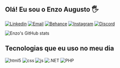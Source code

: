 ## Olá! Eu sou o Enzo Augusto 🖐️

[![Linkedin](https://img.shields.io/badge/LinkedIn-0077B5?style=for-the-badge&logo=linkedin&logoColor=white)](https://www.linkedin.com/in/enzoaugustocoelho)
[![Email](https://img.shields.io/badge/Gmail-D14836?style=for-the-badge&logo=gmail&logoColor=white)](https://www.linkedin.com/in/enzoaugustocoelho)
[![Behance](https://img.shields.io/badge/-Behance-blue?style=for-the-badge&logo=behance&logoColor=white)](https://instagram.com/enzogussi)
[![Instagram](https://img.shields.io/badge/Instagram-E4405F?style=for-the-badge&logo=instagram&logoColor=white)](https://instagram.com/enzogussi)
[![Discord](https://img.shields.io/badge/Discord-7289DA?style=for-the-badge&logo=discord&logoColor=white)](https://www.linkedin.com/in/enzoaugustocoelho)

![Enzo's GitHub stats](https://github-readme-stats.vercel.app/api?username=enzoaugustoc&show_icons=true&theme=radical)

## Tecnologias que eu uso no meu dia

<div style="display: inline_block">
  <img align="center" alt="html5" src="https://img.shields.io/badge/HTML5-E34F26?style=for-the-badge&logo=html5&logoColor=white" />
  <img align="center" alt="css" src="https://img.shields.io/badge/CSS3-1572B6?style=for-the-badge&logo=css3&logoColor=white" />
  <img align="center" alt="js" src="https://img.shields.io/badge/JavaScript-F7DF1E?style=for-the-badge&logo=javascript&logoColor=black" />
  <img align="center" alt=".NET" src="https://img.shields.io/badge/.NET-5C2D91?style=for-the-badge&logo=.net&logoColor=white" />
  <img align="center" alt="PHP" src="https://img.shields.io/badge/PHP-777BB4?style=for-the-badge&logo=php&logoColor=white" />
 </div><br/>
 

